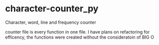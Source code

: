 # character-counter_py
Character, word, line and frequency counter

counter file is every function in one file. I have plans on refactoring for efficency, 
the functions were created without the consideratoin of BIG O
